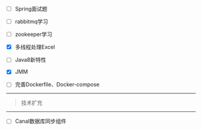 - [ ] Spring面试题
- [ ] rabbitmq学习
- [ ] zookeeper学习
- [x] 多线程处理Excel
- [ ] Java8新特性
- [x] JMM
- [ ] 完善Dockerfile、Docker-compose



------

> 技术扩充

------

- [ ] Canal数据库同步组件